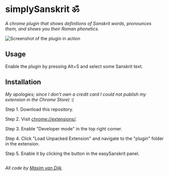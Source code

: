 # simplySanskrit ॐ
*A chrome plugin that shows definitions of Sanskrit words, pronounces them, and shows you their Roman phonetics.*

![Screenshot of the plugin in action](https://github.com/vananasun/easySanskrit/blob/master/screenshots/plugin_in_action.gif?raw=true)


## Usage
Enable the plugin by pressing Alt+S and select some Sanskrit text.


## Installation
*My apologies; since I don't own a credit card I could not publish my extension in the Chrome Store) :(*

Step 1. Download this repository.

Step 2. Visit [chrome://extensions/](chrome://extensions/).

Step 3. Enable "Developer mode" in the top right corner.

Step 4. Click "Load Unpacked Extension" and navigate to the "plugin" folder in the extension.

Step 5. Enable it by clicking the button in the easySanskrit panel.


##
*All code by [Maxim van Dijk](http://maximvandijk.nl).*
